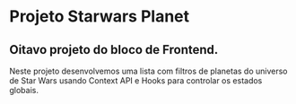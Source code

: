# Projeto Starwars Planet

## Oitavo projeto do bloco de Frontend.

Neste projeto desenvolvemos uma lista com filtros de planetas do universo de Star Wars usando Context API e Hooks para controlar os estados globais.

